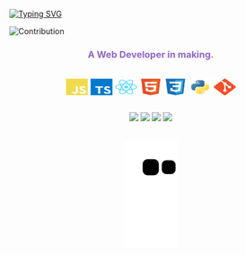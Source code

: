 [![Typing SVG](https://readme-typing-svg.herokuapp.com/?color=c0d8e3&size=45&center=true&vCenter=true&width=1000&lines=HELLO,;+my+name+is+Eduardo+Miguel+Goveia;I'm+19+years+old;I+from+Brasil,+Brasília;I+study+Web+development;Be+Welcome!+:%29)](https://git.io/typing-svg)

![Contribution](https://activity-graph.herokuapp.com/graph?username=Ed-Goveia&theme=tokyo-night&hide_border=true&area=false&title_color=c0d8e3&custom_title=Contribution+Graph&line=8d65c5&color=c0d8e3&bg_color=6A500)

<div align="center">
  <h3>
    <font color="8d65c5">A Web Developer in making.</font>
  </h3>
</div>

<div align="center"><br>
  <img align="center" alt="Ed-Js" height="30" width="40" src="https://raw.githubusercontent.com/devicons/devicon/master/icons/javascript/javascript-plain.svg">
  <img align="center" alt="Ed-Ts" height="30" width="40" src="https://raw.githubusercontent.com/devicons/devicon/master/icons/typescript/typescript-plain.svg">
  <img align="center" alt="Ed-React" height="30" width="40" src="https://raw.githubusercontent.com/devicons/devicon/master/icons/react/react-original.svg">
  <img align="center" alt="Ed-HTML" height="30" width="40" src="https://raw.githubusercontent.com/devicons/devicon/master/icons/html5/html5-original.svg">
  <img align="center" alt="Ed-CSS" height="30" width="40" src="https://raw.githubusercontent.com/devicons/devicon/master/icons/css3/css3-original.svg">
  <img align="center" alt="Ed-Python" height="30" width="40" src="https://raw.githubusercontent.com/devicons/devicon/master/icons/python/python-original.svg">
  <img align="center" alt="Ed-git" height="30" width="40" src="https://raw.githubusercontent.com/devicons/devicon/master/icons/git/git-original.svg">
</div>

 ##
 
<div align="center" valign="top"> 
  <a href="https://instagram.com/duh.migue" target="_blank"><img src="https://img.shields.io/badge/-Instagram-%23E4405F?style=for-the-badge&logo=instagram&logoColor=white" target="_blank"></a>
 <a href="" target="_blank"><img src="https://img.shields.io/badge/Discord-7289DA?style=for-the-badge&logo=discord&logoColor=white" target="_blank"></a> 
  <a href = "mailto:ed.mi.goveia@gmail.com"><img src="https://img.shields.io/badge/-Gmail-%23333?style=for-the-badge&logo=gmail&logoColor=white" target="_blank"></a>
  <a href="" target="_blank"><img src="https://img.shields.io/badge/-LinkedIn-%230077B5?style=for-the-badge&logo=linkedin&logoColor=white" target="_blank"></a> 
</div>

<br>
<div align="center">
 
![Snake animation](https://github.com/Ed-Goveia/Ed-Goveia/blob/output/github-contribution-grid-snake.svg/)

</div>

